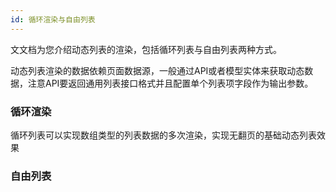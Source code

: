 ```yaml
---
id: 循环渲染与自由列表
---
```


文文档为您介绍动态列表的渲染，包括循环列表与自由列表两种方式。

动态列表渲染的数据依赖页面数据源，一般通过API或者模型实体来获取动态数据，注意API要返回通用列表接口格式并且配置单个列表项字段作为输出参数。


### 循环渲染

循环列表可以实现数组类型的列表数据的多次渲染，实现无翻页的基础动态列表效果



### 自由列表



